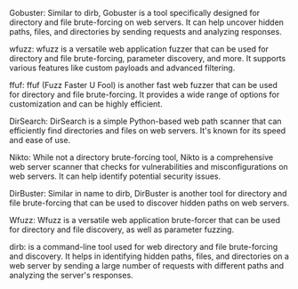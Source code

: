   Gobuster: Similar to dirb, Gobuster is a tool specifically designed for directory and file brute-forcing on web servers. It can help uncover hidden paths, files, and directories by sending requests and analyzing responses.

   wfuzz: wfuzz is a versatile web application fuzzer that can be used for directory and file brute-forcing, parameter discovery, and more. It supports various features like custom payloads and advanced filtering.

  ffuf: ffuf (Fuzz Faster U Fool) is another fast web fuzzer that can be used for directory and file brute-forcing. It provides a wide range of options for customization and can be highly efficient.

   DirSearch: DirSearch is a simple Python-based web path scanner that can efficiently find directories and files on web servers. It's known for its speed and ease of use.

   Nikto: While not a directory brute-forcing tool, Nikto is a comprehensive web server scanner that checks for vulnerabilities and misconfigurations on web servers. It can help identify potential security issues.

  DirBuster: Similar in name to dirb, DirBuster is another tool for directory and file brute-forcing that can be used to discover hidden paths on web servers.

  Wfuzz: Wfuzz is a versatile web application brute-forcer that can be used for directory and file discovery, as well as parameter fuzzing.


dirb: is a command-line tool used for web directory and file brute-forcing and discovery. It helps in identifying hidden paths, files, and directories on a web server by sending a large number of requests with different paths and analyzing the server's responses.
